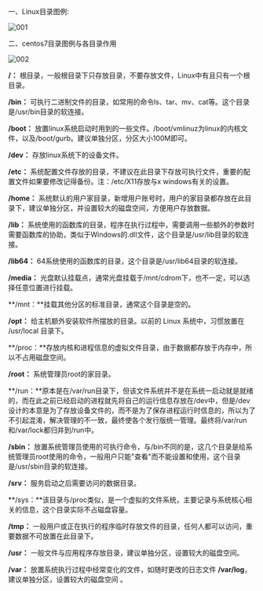 一、Linux目录图例:

![001](D:\Linux_Notes\Linux目录结构\001.png)

 二、centos7目录图例与各目录作用

![002](D:\Linux_Notes\Linux目录结构\002.png)

**/：** 根目录，一般根目录下只存放目录，不要存放文件，Linux中有且只有一个根目录。

**/bin：** 可执行二进制文件的目录，如常用的命令ls、tar、mv、cat等。这个目录是/usr/bin目录的软连接。

**/boot：** 放置linux系统启动时用到的一些文件。/boot/vmlinuz为linux的内核文件，以及/boot/gurb。建议单独分区，分区大小100M即可。

**/dev：** 存放linux系统下的设备文件。

**/etc：** 系统配置文件存放的目录，不建议在此目录下存放可执行文件，重要的配置文件如果要修改记得备份。注：/etc/X11存放与x windows有关的设置。

**/home：** 系统默认的用户家目录，新增用户账号时，用户的家目录都存放在此目录下，建议单独分区，并设置较大的磁盘空间，方便用户存放数据。

**/lib：** 系统使用的函数库的目录，程序在执行过程中，需要调用一些额外的参数时需要函数库的协助，类似于Windows的.dll文件，这个目录是/usr/lib目录的软连接。

**/lib64：** 64系统使用的函数库的目录，这个目录是/usr/lib64目录的软连接。

**/media：** 光盘默认挂载点，通常光盘挂载于/mnt/cdrom下，也不一定，可以选择任意位置进行挂载。

**/mnt：**挂载其他分区的标准目录，通常这个目录是空的。

**/opt：** 给主机额外安装软件所摆放的目录。以前的 Linux 系统中，习惯放置在 /usr/local 目录下。

**/proc：**存放内核和进程信息的虚拟文件目录，由于数据都存放于内存中，所以不占用磁盘空间。

**/root：** 系统管理员root的家目录。

**/run：**原本是在/var/run目录下，但该文件系统并不是在系统一启动就是就绪的，而在此之前已经启动的进程就先将自己的运行信息存放在/dev中，但是/dev设计的本意是为了存放设备文件的，而不是为了保存进程运行时信息的，所以为了不引起混淆，解决管理的不一致，最终使各个发行版统一管理。最终将/var/run和/var/lock都归并到/run中。

**/sbin：** 放置系统管理员使用的可执行命令，与/bin不同的是，这几个目录是给系统管理员root使用的命令，一般用户只能"查看"而不能设置和使用，这个目录是/usr/sbin目录的软连接。

**/srv：** 服务启动之后需要访问的数据目录。

**/sys：**该目录与/proc类似，是一个虚拟的文件系统，主要记录与系统核心相关的信息，这个目录实际不占磁盘容量。

**/tmp：** 一般用户或正在执行的程序临时存放文件的目录，任何人都可以访问，重要数据不可放置在此目录下。

**/usr：** 一般文件与应用程序存放目录，建议单独分区，设置较大的磁盘空间。

**/var：** 放置系统执行过程中经常变化的文件，如随时更改的日志文件 **/var/log**，建议单独分区，设置较大的磁盘空间  。 

